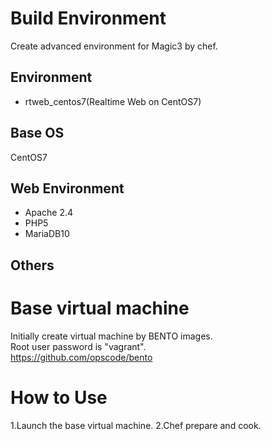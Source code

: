Build Environment
=========
Create advanced environment for Magic3 by chef.

Environment
--------------
* rtweb_centos7(Realtime Web on CentOS7)

Base OS
--------------
CentOS7

Web Environment
--------------
* Apache 2.4
* PHP5
* MariaDB10

Others
--------------

Base virtual machine
=========
Initially create virtual machine by BENTO images.  
Root user password is "vagrant".  
<https://github.com/opscode/bento>  

How to Use
=========
1.Launch the base virtual machine.
2.Chef prepare and cook.
